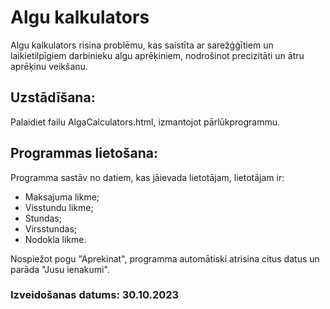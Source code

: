 # Algu kalkulators
Algu kalkulators risina problēmu, kas saistīta ar sarežģģītiem un laikietilpīgiem darbinieku algu aprēķiniem, nodrošinot precizitāti un ātru aprēķinu veikšanu.
## Uzstādīšana:
Palaidiet failu AlgaCalculators.html, izmantojot pārlūkprogrammu.

## Programmas lietošana:
Programma sastāv no datiem, kas jāievada lietotājam, lietotājam ir:
- Maksajuma likme;
- Visstundu likme;
- Stundas;
- Virsstundas;
- Nodokla likme.

Nospiežot pogu "Aprekinat", programma automātiski atrisina citus datus un parāda "Jusu ienakumi". 

### Izveidošanas datums: 30.10.2023
